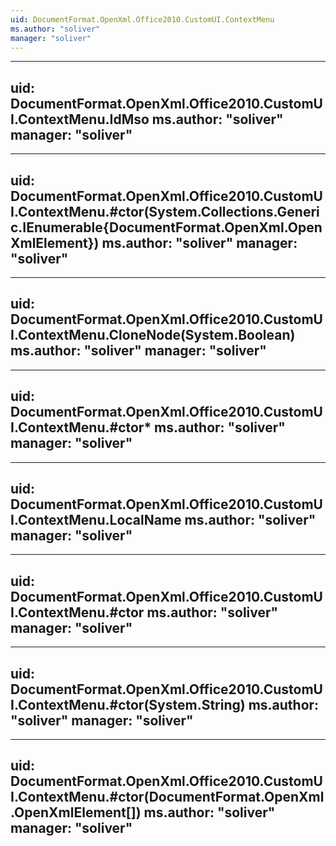 ```yaml
---
uid: DocumentFormat.OpenXml.Office2010.CustomUI.ContextMenu
ms.author: "soliver"
manager: "soliver"
---
```


---
uid: DocumentFormat.OpenXml.Office2010.CustomUI.ContextMenu.IdMso
ms.author: "soliver"
manager: "soliver"
---

---
uid: DocumentFormat.OpenXml.Office2010.CustomUI.ContextMenu.#ctor(System.Collections.Generic.IEnumerable{DocumentFormat.OpenXml.OpenXmlElement})
ms.author: "soliver"
manager: "soliver"
---

---
uid: DocumentFormat.OpenXml.Office2010.CustomUI.ContextMenu.CloneNode(System.Boolean)
ms.author: "soliver"
manager: "soliver"
---

---
uid: DocumentFormat.OpenXml.Office2010.CustomUI.ContextMenu.#ctor*
ms.author: "soliver"
manager: "soliver"
---

---
uid: DocumentFormat.OpenXml.Office2010.CustomUI.ContextMenu.LocalName
ms.author: "soliver"
manager: "soliver"
---

---
uid: DocumentFormat.OpenXml.Office2010.CustomUI.ContextMenu.#ctor
ms.author: "soliver"
manager: "soliver"
---

---
uid: DocumentFormat.OpenXml.Office2010.CustomUI.ContextMenu.#ctor(System.String)
ms.author: "soliver"
manager: "soliver"
---

---
uid: DocumentFormat.OpenXml.Office2010.CustomUI.ContextMenu.#ctor(DocumentFormat.OpenXml.OpenXmlElement[])
ms.author: "soliver"
manager: "soliver"
---
